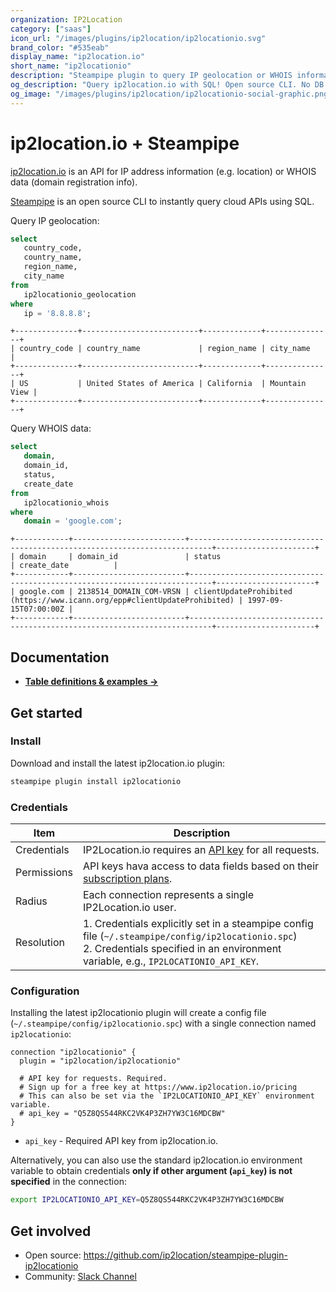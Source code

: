 ```yaml
---
organization: IP2Location
category: ["saas"]
icon_url: "/images/plugins/ip2location/ip2locationio.svg"
brand_color: "#535eab"
display_name: "ip2location.io"
short_name: "ip2locationio"
description: "Steampipe plugin to query IP geolocation or WHOIS information from ip2location.io."
og_description: "Query ip2location.io with SQL! Open source CLI. No DB required."
og_image: "/images/plugins/ip2location/ip2locationio-social-graphic.png"
---
```


# ip2location.io + Steampipe

[ip2location.io](https://ip2location.io) is an API for IP address information (e.g. location) or WHOIS data (domain registration info).

[Steampipe](https://steampipe.io) is an open source CLI to instantly query cloud APIs using SQL.

Query IP geolocation:

```sql
select
   country_code,
   country_name,
   region_name,
   city_name 
from
   ip2locationio_geolocation 
where
   ip = '8.8.8.8';
```

```
+--------------+--------------------------+-------------+---------------+
| country_code | country_name             | region_name | city_name     |
+--------------+--------------------------+-------------+---------------+
| US           | United States of America | California  | Mountain View |
+--------------+--------------------------+-------------+---------------+
```

Query WHOIS data:

```sql
select
   domain,
   domain_id,
   status,
   create_date 
from
   ip2locationio_whois 
where
   domain = 'google.com';
```

```
+------------+-------------------------+---------------------------------------------------------------------------+----------------------+
| domain     | domain_id               | status                                                                    | create_date          |
+------------+-------------------------+---------------------------------------------------------------------------+----------------------+
| google.com | 2138514_DOMAIN_COM-VRSN | clientUpdateProhibited (https://www.icann.org/epp#clientUpdateProhibited) | 1997-09-15T07:00:00Z |
+------------+-------------------------+---------------------------------------------------------------------------+----------------------+
```

## Documentation

- **[Table definitions & examples →](/plugins/ip2location/ip2locationio/tables)**

## Get started

### Install

Download and install the latest ip2location.io plugin:

```sh
steampipe plugin install ip2locationio
```

### Credentials

| Item        | Description                                                                                                                                                                                           |
| ----------- | ----------------------------------------------------------------------------------------------------------------------------------------------------------------------------------------------------- |
| Credentials | IP2Location.io requires an [API key](https://www.ip2location.io/pricing) for all requests.                                                                |
| Permissions | API keys hava access to data fields based on their [subscription plans](https://www.ip2location.io/pricing).                                                         |
| Radius      | Each connection represents a single IP2Location.io user.                                                                                                                                           |
| Resolution  | 1. Credentials explicitly set in a steampipe config file (`~/.steampipe/config/ip2locationio.spc`)<br />2. Credentials specified in an environment variable, e.g., `IP2LOCATIONIO_API_KEY`. |

### Configuration

Installing the latest ip2locationio plugin will create a config file (`~/.steampipe/config/ip2locationio.spc`) with a single connection named `ip2locationio`:

```hcl
connection "ip2locationio" {
  plugin = "ip2location/ip2locationio"

  # API key for requests. Required.
  # Sign up for a free key at https://www.ip2location.io/pricing
  # This can also be set via the `IP2LOCATIONIO_API_KEY` environment variable.
  # api_key = "Q5Z8QS544RKC2VK4P3ZH7YW3C16MDCBW"
}
```

- `api_key` - Required API key from ip2location.io.

Alternatively, you can also use the standard ip2location.io environment variable to obtain credentials **only if other argument (`api_key`) is not specified** in the connection:

```sh
export IP2LOCATIONIO_API_KEY=Q5Z8QS544RKC2VK4P3ZH7YW3C16MDCBW
```

## Get involved

- Open source: https://github.com/ip2location/steampipe-plugin-ip2locationio
- Community: [Slack Channel](https://steampipe.io/community/join)
